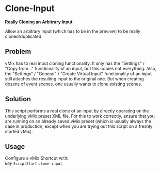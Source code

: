 
Clone-Input
===========

**Really Cloning an Arbitrary Input**

Allow an arbitrary input (which has to be in the preview) to be
really cloned/duplicated.

Problem
-------

vMix has to real input cloning functionality. It only has the "Settings"
/ "Copy from..." functionality of an input, but this copies not
everything. Also, the "Settings" / "General" / "Create Virtual Input"
functionality of an input still attaches the resulting input to the
original one. But when creating dozens of event scenes, one usually
wants to clone existing scenes.

Solution
--------

This script performs a real clone of an input by directly operating
on the underlying vMix preset XML file. For this to work correctly,
ensure that you are running on an already saved vMix preset (which is
usually always the case in production, except when you are trying out
this script on a freshly started vMix).

Usage
-----

Configure a vMix Shortcut with:<br/>
*key* `ScriptStart` `clone-input`

